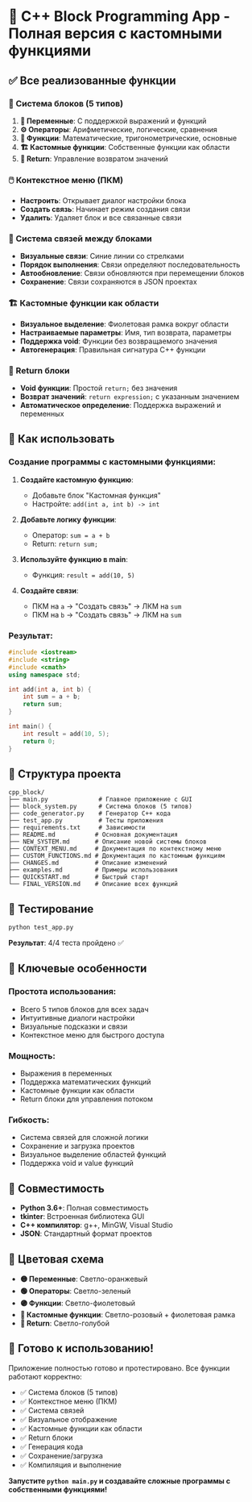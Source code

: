 # 🎉 C++ Block Programming App - Полная версия с кастомными функциями

## ✅ Все реализованные функции

### 🎯 Система блоков (5 типов)
1. **📝 Переменные**: С поддержкой выражений и функций
2. **⚙️ Операторы**: Арифметические, логические, сравнения
3. **🔧 Функции**: Математические, тригонометрические, основные
4. **🏗️ Кастомные функции**: Собственные функции как области
5. **🔄 Return**: Управление возвратом значений

### 🖱️ Контекстное меню (ПКМ)
- **Настроить**: Открывает диалог настройки блока
- **Создать связь**: Начинает режим создания связи
- **Удалить**: Удаляет блок и все связанные связи

### 🔗 Система связей между блоками
- **Визуальные связи**: Синие линии со стрелками
- **Порядок выполнения**: Связи определяют последовательность
- **Автообновление**: Связи обновляются при перемещении блоков
- **Сохранение**: Связи сохраняются в JSON проектах

### 🏗️ Кастомные функции как области
- **Визуальное выделение**: Фиолетовая рамка вокруг области
- **Настраиваемые параметры**: Имя, тип возврата, параметры
- **Поддержка void**: Функции без возвращаемого значения
- **Автогенерация**: Правильная сигнатура C++ функции

### 🔄 Return блоки
- **Void функции**: Простой `return;` без значения
- **Возврат значений**: `return expression;` с указанным значением
- **Автоматическое определение**: Поддержка выражений и переменных

## 🚀 Как использовать

### Создание программы с кастомными функциями:

1. **Создайте кастомную функцию**:
   - Добавьте блок "Кастомная функция"
   - Настройте: `add(int a, int b) -> int`

2. **Добавьте логику функции**:
   - Оператор: `sum = a + b`
   - Return: `return sum;`

3. **Используйте функцию в main**:
   - Функция: `result = add(10, 5)`

4. **Создайте связи**:
   - ПКМ на `a` → "Создать связь" → ЛКМ на `sum`
   - ПКМ на `b` → "Создать связь" → ЛКМ на `sum`

### Результат:
```cpp
#include <iostream>
#include <string>
#include <cmath>
using namespace std;

int add(int a, int b) {
    int sum = a + b;
    return sum;
}

int main() {
    int result = add(10, 5);
    return 0;
}
```

## 📁 Структура проекта

```
cpp_block/
├── main.py              # Главное приложение с GUI
├── block_system.py      # Система блоков (5 типов)
├── code_generator.py    # Генератор C++ кода
├── test_app.py          # Тесты приложения
├── requirements.txt     # Зависимости
├── README.md           # Основная документация
├── NEW_SYSTEM.md       # Описание новой системы блоков
├── CONTEXT_MENU.md     # Документация по контекстному меню
├── CUSTOM_FUNCTIONS.md # Документация по кастомным функциям
├── CHANGES.md          # Описание изменений
├── examples.md         # Примеры использования
├── QUICKSTART.md       # Быстрый старт
└── FINAL_VERSION.md    # Описание всех функций
```

## 🧪 Тестирование

```bash
python test_app.py
```

**Результат**: 4/4 теста пройдено ✅

## 🎯 Ключевые особенности

### Простота использования:
- Всего 5 типов блоков для всех задач
- Интуитивные диалоги настройки
- Визуальные подсказки и связи
- Контекстное меню для быстрого доступа

### Мощность:
- Выражения в переменных
- Поддержка математических функций
- Кастомные функции как области
- Return блоки для управления потоком

### Гибкость:
- Система связей для сложной логики
- Сохранение и загрузка проектов
- Визуальное выделение областей функций
- Поддержка void и value функций

## 🔄 Совместимость

- **Python 3.6+**: Полная совместимость
- **tkinter**: Встроенная библиотека GUI
- **C++ компилятор**: g++, MinGW, Visual Studio
- **JSON**: Стандартный формат проектов

## 🎨 Цветовая схема

- **🟡 Переменные**: Светло-оранжевый
- **🟢 Операторы**: Светло-зеленый
- **🟣 Функции**: Светло-фиолетовый
- **🩷 Кастомные функции**: Светло-розовый + фиолетовая рамка
- **🔵 Return**: Светло-голубой

## 🎉 Готово к использованию!

Приложение полностью готово и протестировано. Все функции работают корректно:

- ✅ Система блоков (5 типов)
- ✅ Контекстное меню (ПКМ)
- ✅ Система связей
- ✅ Визуальное отображение
- ✅ Кастомные функции как области
- ✅ Return блоки
- ✅ Генерация кода
- ✅ Сохранение/загрузка
- ✅ Компиляция и выполнение

**Запустите `python main.py` и создавайте сложные программы с собственными функциями!**
